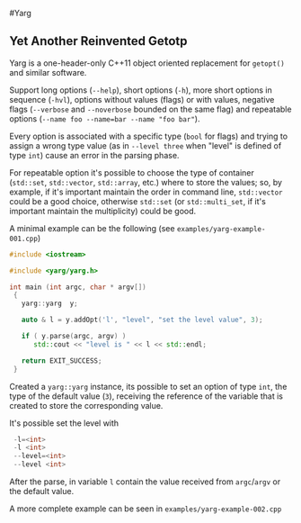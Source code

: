 
#Yarg

## Yet Another Reinvented Getotp

Yarg is a one-header-only C++11 object oriented replacement for `getopt()` and similar software.

Support long options (`--help`), short options (`-h`), more short options in sequence (`-hvl`), options without values (flags) or with values, negative flags (`--verbose` and `--noverbose` bounded on the same flag) and repeatable options (`--name foo --name=bar --name "foo bar"`).

Every option is associated with a specific type (`bool` for flags) and trying to assign a wrong type value (as in `--level three` when "level" is defined of type `int`) cause an error in the parsing phase.

For repeatable option it's possible to choose the type of container (`std::set`, `std::vector`, `std::array`, etc.) where to store the values; so, by example, if it's important maintain the order in command line, `std::vector` could be a good choice, otherwise `std::set` (or `std::multi_set`, if it's important maintain the multiplicity) could be good.

A minimal example can be the following (see `examples/yarg-example-001.cpp`)

```c++
#include <iostream>

#include <yarg/yarg.h>

int main (int argc, char * argv[])
 {
   yarg::yarg  y;

   auto & l = y.addOpt('l', "level", "set the level value", 3);

   if ( y.parse(argc, argv) )
      std::cout << "level is " << l << std::endl;

   return EXIT_SUCCESS;
 }
```

Created a `yarg::yarg` instance, its possible to set an option of type `int`, the type of the default value (`3`), receiving the reference of the variable that is created to store the corresponding value.

It's possible set the level with 

```c++
 -l=<int>
 -l <int>
 --level=<int>
 --level <int>
```

After the parse, in variable `l` contain the value received from `argc`/`argv` or the default value.

A more complete example can be seen in `examples/yarg-example-002.cpp`

